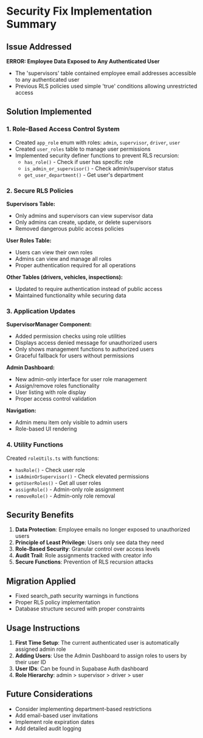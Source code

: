 # Security Fix Implementation Summary

## Issue Addressed
**ERROR: Employee Data Exposed to Any Authenticated User**
- The 'supervisors' table contained employee email addresses accessible to any authenticated user
- Previous RLS policies used simple 'true' conditions allowing unrestricted access

## Solution Implemented

### 1. Role-Based Access Control System
- Created `app_role` enum with roles: `admin`, `supervisor`, `driver`, `user`
- Created `user_roles` table to manage user permissions
- Implemented security definer functions to prevent RLS recursion:
  - `has_role()` - Check if user has specific role
  - `is_admin_or_supervisor()` - Check admin/supervisor status
  - `get_user_department()` - Get user's department

### 2. Secure RLS Policies
**Supervisors Table:**
- Only admins and supervisors can view supervisor data
- Only admins can create, update, or delete supervisors
- Removed dangerous public access policies

**User Roles Table:**
- Users can view their own roles
- Admins can view and manage all roles
- Proper authentication required for all operations

**Other Tables (drivers, vehicles, inspections):**
- Updated to require authentication instead of public access
- Maintained functionality while securing data

### 3. Application Updates
**SupervisorManager Component:**
- Added permission checks using role utilities
- Displays access denied message for unauthorized users
- Only shows management functions to authorized users
- Graceful fallback for users without permissions

**Admin Dashboard:**
- New admin-only interface for user role management
- Assign/remove roles functionality
- User listing with role display
- Proper access control validation

**Navigation:**
- Admin menu item only visible to admin users
- Role-based UI rendering

### 4. Utility Functions
Created `roleUtils.ts` with functions:
- `hasRole()` - Check user role
- `isAdminOrSupervisor()` - Check elevated permissions
- `getUserRoles()` - Get all user roles
- `assignRole()` - Admin-only role assignment
- `removeRole()` - Admin-only role removal

## Security Benefits
1. **Data Protection**: Employee emails no longer exposed to unauthorized users
2. **Principle of Least Privilege**: Users only see data they need
3. **Role-Based Security**: Granular control over access levels
4. **Audit Trail**: Role assignments tracked with creator info
5. **Secure Functions**: Prevention of RLS recursion attacks

## Migration Applied
- Fixed search_path security warnings in functions
- Proper RLS policy implementation
- Database structure secured with proper constraints

## Usage Instructions
1. **First Time Setup**: The current authenticated user is automatically assigned admin role
2. **Adding Users**: Use the Admin Dashboard to assign roles to users by their user ID
3. **User IDs**: Can be found in Supabase Auth dashboard
4. **Role Hierarchy**: admin > supervisor > driver > user

## Future Considerations
- Consider implementing department-based restrictions
- Add email-based user invitations
- Implement role expiration dates
- Add detailed audit logging